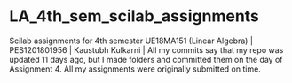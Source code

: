 # LA_4th_sem_scilab_assignments
Scilab assignments for 4th semester UE18MA151 (Linear Algebra) |
PES1201801956 |
Kaustubh Kulkarni |
All my commits say that my repo was updated 11 days ago, but I made folders and committed them on the day of Assignment 4. All my assignments were originally submitted on time.
